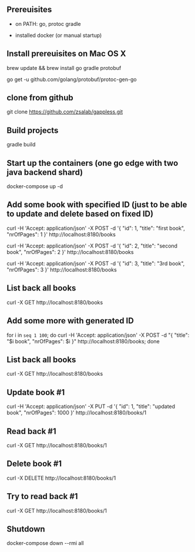 ## Prereuisites

- on PATH: go, protoc gradle

- installed docker (or manual startup)

## Install prereuisites on Mac OS X

brew update && brew install go gradle protobuf

go get -u github.com/golang/protobuf/protoc-gen-go

## clone from github

git clone https://github.com/zsalab/gappless.git

## Build projects

gradle build

## Start up the containers (one go edge with two java backend shard)

docker-compose up -d

## Add some book with specified ID (just to be able to update and delete based on fixed ID)

curl -H 'Accept: application/json' -X POST -d '{ "id": 1, "title": "first book", "nrOfPages": 1 }'  http://localhost:8180/books

curl -H 'Accept: application/json' -X POST -d '{ "id": 2, "title": "second book", "nrOfPages": 2 }'  http://localhost:8180/books

curl -H 'Accept: application/json' -X POST -d '{ "id": 3, "title": "3rd book", "nrOfPages": 3 }'  http://localhost:8180/books

## List back all books

curl -X GET http://localhost:8180/books

## Add some more with generated ID

for i in `seq 1 100`; do curl -H 'Accept: application/json' -X POST -d "{ \"title\": \"$i book\", \"nrOfPages\": $i }"  http://localhost:8180/books; done

## List back all books

curl -X GET http://localhost:8180/books

## Update book #1

curl -H 'Accept: application/json' -X PUT -d '{ "id": 1, "title": "updated book", "nrOfPages": 1000 }'  http://localhost:8180/books/1

## Read back #1

curl -X GET http://localhost:8180/books/1

## Delete book #1

curl -X DELETE http://localhost:8180/books/1

## Try to read back #1

curl -X GET http://localhost:8180/books/1

## Shutdown

docker-compose down --rmi all
